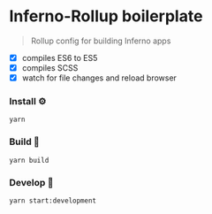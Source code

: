 # Inferno-Rollup boilerplate
> Rollup config for building Inferno apps

- [x] compiles ES6 to ES5
- [x] compiles SCSS
- [x] watch for file changes and reload browser

### Install ⚙

```
yarn
```

### Build 👷

```
yarn build
```

### Develop 🏃

```
yarn start:development
```